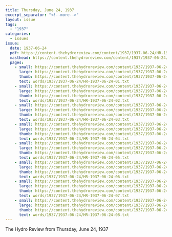 ```yaml
---
title: Thursday, June 24, 1937
excerpt_separator: "<!--more-->"
layout: issue
tags:
  - "1937"
categories:
  - issues
issue:
  date: 1937-06-24
  pdf: https://content.thehydroreview.com/content/1937/1937-06-24/HR-1937-06-24.pdf
  masthead: https://content.thehydroreview.com/content/1937/1937-06-24/masthead/HR-1937-06-24.jpg
  pages:
    - small: https://content.thehydroreview.com/content/1937/1937-06-24/small/HR-1937-06-24-01.jpg
      large: https://content.thehydroreview.com/content/1937/1937-06-24/large/HR-1937-06-24-01.jpg
      thumb: https://content.thehydroreview.com/content/1937/1937-06-24/thumbnails/HR-1937-06-24-01.jpg
      text: words/1937/1937-06-24/HR-1937-06-24-01.txt
    - small: https://content.thehydroreview.com/content/1937/1937-06-24/small/HR-1937-06-24-02.jpg
      large: https://content.thehydroreview.com/content/1937/1937-06-24/large/HR-1937-06-24-02.jpg
      thumb: https://content.thehydroreview.com/content/1937/1937-06-24/thumbnails/HR-1937-06-24-02.jpg
      text: words/1937/1937-06-24/HR-1937-06-24-02.txt
    - small: https://content.thehydroreview.com/content/1937/1937-06-24/small/HR-1937-06-24-03.jpg
      large: https://content.thehydroreview.com/content/1937/1937-06-24/large/HR-1937-06-24-03.jpg
      thumb: https://content.thehydroreview.com/content/1937/1937-06-24/thumbnails/HR-1937-06-24-03.jpg
      text: words/1937/1937-06-24/HR-1937-06-24-03.txt
    - small: https://content.thehydroreview.com/content/1937/1937-06-24/small/HR-1937-06-24-04.jpg
      large: https://content.thehydroreview.com/content/1937/1937-06-24/large/HR-1937-06-24-04.jpg
      thumb: https://content.thehydroreview.com/content/1937/1937-06-24/thumbnails/HR-1937-06-24-04.jpg
      text: words/1937/1937-06-24/HR-1937-06-24-04.txt
    - small: https://content.thehydroreview.com/content/1937/1937-06-24/small/HR-1937-06-24-05.jpg
      large: https://content.thehydroreview.com/content/1937/1937-06-24/large/HR-1937-06-24-05.jpg
      thumb: https://content.thehydroreview.com/content/1937/1937-06-24/thumbnails/HR-1937-06-24-05.jpg
      text: words/1937/1937-06-24/HR-1937-06-24-05.txt
    - small: https://content.thehydroreview.com/content/1937/1937-06-24/small/HR-1937-06-24-06.jpg
      large: https://content.thehydroreview.com/content/1937/1937-06-24/large/HR-1937-06-24-06.jpg
      thumb: https://content.thehydroreview.com/content/1937/1937-06-24/thumbnails/HR-1937-06-24-06.jpg
      text: words/1937/1937-06-24/HR-1937-06-24-06.txt
    - small: https://content.thehydroreview.com/content/1937/1937-06-24/small/HR-1937-06-24-07.jpg
      large: https://content.thehydroreview.com/content/1937/1937-06-24/large/HR-1937-06-24-07.jpg
      thumb: https://content.thehydroreview.com/content/1937/1937-06-24/thumbnails/HR-1937-06-24-07.jpg
      text: words/1937/1937-06-24/HR-1937-06-24-07.txt
    - small: https://content.thehydroreview.com/content/1937/1937-06-24/small/HR-1937-06-24-08.jpg
      large: https://content.thehydroreview.com/content/1937/1937-06-24/large/HR-1937-06-24-08.jpg
      thumb: https://content.thehydroreview.com/content/1937/1937-06-24/thumbnails/HR-1937-06-24-08.jpg
      text: words/1937/1937-06-24/HR-1937-06-24-08.txt
---
```


The Hydro Review from Thursday, June 24, 1937

<!--more-->

